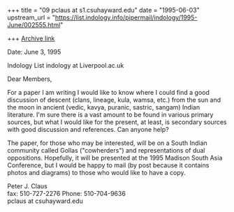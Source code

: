 +++
title = "09 pclaus at s1.csuhayward.edu"
date = "1995-06-03"
upstream_url = "https://list.indology.info/pipermail/indology/1995-June/002555.html"

+++
[Archive link](https://list.indology.info/pipermail/indology/1995-June/002555.html)

Date: June 3, 1995 

Indology List
indology at Liverpool.ac.uk

Dear Members,

For a paper I am writing I would like to know where I could find
a good discussion of descent (clans, lineage, kula, wamsa, etc.)
from the sun and the moon in ancient (vedic, kavya, puranic,
sastric, sangam) Indian literature.  I'm sure there is a vast
amount to be found in various primary sources, but what I would
like for the present, at least, is secondary sources with good
discussion and references.  Can anyone help?

The paper, for those who may be interested, will be on a South
Indian community called Gollas ("cowherders") and representations
of dual oppositions.  Hopefully, it will be presented at the 1995
Madison South Asia Conference, but I would be happy to mail (by
post because it contains photos and diagrams) to those who would
like to have a copy.


Peter J. Claus                        
fax: 510-727-2276
Phone: 510-704-9636     
pclaus at csuhayward.edu





